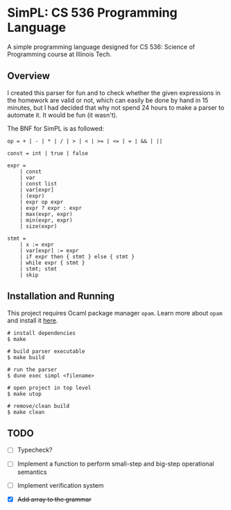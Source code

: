 # SimPL: CS 536 Programming Language

A simple programming language designed for CS 536: Science of Programming course
at Illinois Tech.

## Overview

I created this parser for fun and to check whether the given expressions in
the homework are valid or not, which can easily be done by hand in 15 minutes,
but I had decided that why not spend 24 hours to make a parser to automate it.
It would be fun (it wasn't).

The BNF for SimPL is as followed:

```
op = + | - | * | / | > | < | >= | <= | = | && | ||

const = int | true | false

expr =
    | const
    | var
    | const list
    | var[expr]
    | (expr)
    | expr op expr
    | expr ? expr : expr
    | max(expr, expr)
    | min(expr, expr)
    | size(expr)

stmt =
    | x := expr
    | var[expr] := expr
    | if expr then { stmt } else { stmt }
    | while expr { stmt }
    | stmt; stmt
    | skip
```

## Installation and Running

This project requires Ocaml package manager `opam`. Learn more about `opam` and
install it [here](https://opam.ocaml.org/).

```
# install dependencies
$ make

# build parser executable
$ make build

# run the parser
$ dune exec simpl <filename>

# open project in top level
$ make utop

# remove/clean build
$ make clean
```

## TODO

- [ ] Typecheck?

- [ ] Implement a function to perform small-step and big-step operational semantics

- [ ] Implement verification system

- [x] ~~Add array to the grammar~~
